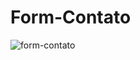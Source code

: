 # Form-Contato


![form-contato](https://user-images.githubusercontent.com/79487813/119265679-ecbdb200-bbbd-11eb-8346-37fd42242e73.png)

